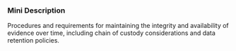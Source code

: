 ### Mini Description

Procedures and requirements for maintaining the integrity and availability of evidence over time, including chain of custody considerations and data retention policies.
